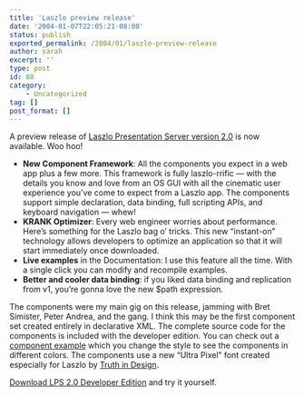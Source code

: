```yaml
---
title: 'Laszlo preview release'
date: '2004-01-07T22:05:21-08:00'
status: publish
exported_permalink: /2004/01/laszlo-preview-release
author: sarah
excerpt: ''
type: post
id: 88
category:
    - Uncategorized
tag: []
post_format: []
---
```

A preview release of [Laszlo Presentation Server version 2.0](http://www.laszlosystems.com/developers/) is now available. Woo hoo!

- **New Component Framework**: All the components you expect in a web app plus a few more. This framework is fully laszlo-rrific — with the details you know and love from an OS GUI with all the cinematic user experience you’ve come to expect from a Laszlo app. The components support simple declaration, data binding, full scripting APIs, and keyboard navigation — whew!
- **KRANK Optimizer**: Every web engineer worries about performance. Here’s something for the Laszlo bag o’ tricks. This new “instant-on” technology allows developers to optimize an application so that it will start immediately once downloaded.
- **Live examples** in the Documentation: I use this feature all the time. With a single click you can modify and recompile examples.
- **Better and cooler data binding**: if you liked data binding and replication from v1, you’re gonna love the new $path expression.

The components were my main gig on this release, jamming with Bret Simister, Peter Andrea, and the gang. I think this may be the first component set created entirely in declarative XML. The complete source code for the components is included with the developer edition. You can check out a [component example](http://www.laszlosystems.com/lps/examples/components/style_example.lzo) which you change the style to see the components in different colors. The components use a new “Ultra Pixel” font created especially for Laszlo by [Truth in Design](http://www.truthindesign.com).

[Download LPS 2.0 Developer Edition](http://www.laszlosystems.com/developers/download/) and try it yourself.